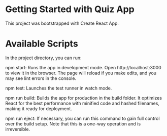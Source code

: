 # Getting Started with Quiz App
This project was bootstrapped with Create React App.

# Available Scripts
In the project directory, you can run:

npm start: Runs the app in development mode. Open http://localhost:3000 to view it in the browser. The page will reload if you make edits, and you may see lint errors in the console.

npm test: Launches the test runner in watch mode.

npm run build: Builds the app for production in the build folder. It optimizes React for the best performance with minified code and hashed filenames, making it ready for deployment.

npm run eject: If necessary, you can run this command to gain full control over the build setup. Note that this is a one-way operation and is irreversible.
